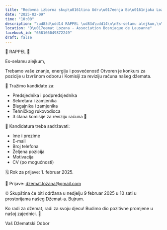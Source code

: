 ```yaml
---
title: "Redovna izborna skup\u0161tina Udru\u017eenja Bo\u0161njaka Lozane \u2013 D\u017eemat Lozana"
date: "2025-02-09"
time: "10:00"
description: "\ud83d\udd14 RAPPEL \ud83d\udd14\n\nEs-selamu alejkum,\n\nTrebamo va\u0161e znanje, energiju i posve\u0107enost! Otvoren je konkurs za pozicije u Izvr\u0161nom odboru i Komisiji za reviziju ra\u010duna na\u0161eg d\u017eemata.\n\n\ud83c\udfaf Tra\u017eimo kandidate za:\n- Predsjednika i podpredsjednika\n- Sekretara i zamjenika\n- Blagajnika i zamjenika\n- Tehni\u010dkog rukovodioca\n- 3 \u010dlana komisije za reviziju ra\u010duna \ud83d\udcb8\n\n\ud83d\udcdd Kandidatura treba sadr\u017eavati:\n* Ime i prezime\n* E-mail\n* Broj telefona\n* \u017deljena pozicija\n* Motivacija\n* CV (po mogu\u0107nosti)\n\n\ud83d\uddd3\ufe0f Rok za prijave: 1. februar 2025.\n\n\ud83d\udce7 Prijave: dzemat.lozana@gmail.com\n\n\u23f0 Skup\u0161tina \u0107e biti odr\u017eana u nedjelju 9 februar 2025 u 10 sati u prostorijama na\u0161eg D\u017eemat-a. Bujrum.\n\nKo radi za d\u017eemat, radi za svoju djecu! Budimo dio pozitivne promjene u na\u0161oj zajednici. \ud83d\udc9a\n\nVa\u0161 D\u017eematski Odbor"
location: "D\u017eemat Lozana - Association Bosniaque de Lausanne"
facebook_id: "658166049872249"
draft: false
---
```


🔔 RAPPEL 🔔

Es-selamu alejkum,

Trebamo vaše znanje, energiju i posvećenost! Otvoren je konkurs za pozicije u Izvršnom odboru i Komisiji za reviziju računa našeg džemata.

🎯 Tražimo kandidate za:
- Predsjednika i podpredsjednika
- Sekretara i zamjenika
- Blagajnika i zamjenika
- Tehničkog rukovodioca
- 3 člana komisije za reviziju računa 💸

📝 Kandidatura treba sadržavati:
* Ime i prezime
* E-mail
* Broj telefona
* Željena pozicija
* Motivacija
* CV (po mogućnosti)

🗓️ Rok za prijave: 1. februar 2025.

📧 Prijave: dzemat.lozana@gmail.com

⏰ Skupština će biti održana u nedjelju 9 februar 2025 u 10 sati u prostorijama našeg Džemat-a. Bujrum.

Ko radi za džemat, radi za svoju djecu! Budimo dio pozitivne promjene u našoj zajednici. 💚

Vaš Džematski Odbor